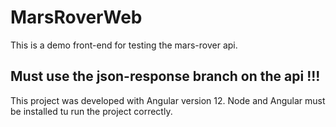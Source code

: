# MarsRoverWeb

This is a demo front-end for testing the mars-rover api.

## Must use the json-response branch on the api !!!

This project was developed with Angular version 12. Node and Angular must be installed tu run the project correctly.
